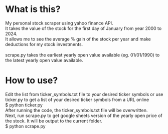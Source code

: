 # What is this?
My personal stock scraper using yahoo finance API.<br>
It takes the value of the stock for the first day of January from year 2000 to 2024.<br>
It allows me to see the average % gain of the stock per year and make deductions for my stock investments.<br><br>
scrape.py takes the earliest yearly open value available (eg. 01/01/1990) to the latest yearly open value available.<br>
# How to use?
Edit the list from ticker_symbols.txt file to your desired ticker symbols or use ticker.py to get a list of your desired ticker symbols from a URL online<br>
$ python ticker.py<br>
After running the code, the ticker_symbols.txt file will be overwritten.<br>
Next, run scrape.py to get google sheets version of the yearly open price of the stock. It will be output to the current folder.<br>
$ python scrape.py<br>
